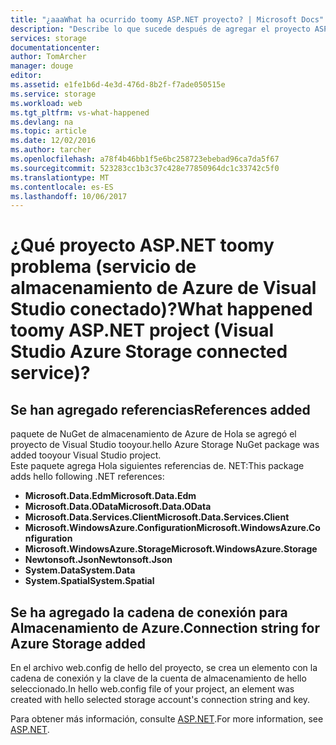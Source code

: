 ```yaml
---
title: "¿aaaWhat ha ocurrido toomy ASP.NET proyecto? | Microsoft Docs"
description: "Describe lo que sucede después de agregar el proyecto ASP.NET tooa de almacenamiento de Azure con Visual Studio servicios conectados"
services: storage
documentationcenter: 
author: TomArcher
manager: douge
editor: 
ms.assetid: e1fe1b6d-4e3d-476d-8b2f-f7ade050515e
ms.service: storage
ms.workload: web
ms.tgt_pltfrm: vs-what-happened
ms.devlang: na
ms.topic: article
ms.date: 12/02/2016
ms.author: tarcher
ms.openlocfilehash: a78f4b46bb1f5e6bc258723ebebad96ca7da5f67
ms.sourcegitcommit: 523283cc1b3c37c428e77850964dc1c33742c5f0
ms.translationtype: MT
ms.contentlocale: es-ES
ms.lasthandoff: 10/06/2017
---
```

# <a name="what-happened-toomy-aspnet-project-visual-studio-azure-storage-connected-service"></a><span data-ttu-id="ca9ea-104">¿Qué proyecto ASP.NET toomy problema (servicio de almacenamiento de Azure de Visual Studio conectado)?</span><span class="sxs-lookup"><span data-stu-id="ca9ea-104">What happened toomy ASP.NET project (Visual Studio Azure Storage connected service)?</span></span>
## <a name="references-added"></a><span data-ttu-id="ca9ea-105">Se han agregado referencias</span><span class="sxs-lookup"><span data-stu-id="ca9ea-105">References added</span></span>
<span data-ttu-id="ca9ea-106">paquete de NuGet de almacenamiento de Azure de Hola se agregó el proyecto de Visual Studio tooyour.</span><span class="sxs-lookup"><span data-stu-id="ca9ea-106">hello Azure Storage NuGet package was added tooyour Visual Studio project.</span></span>  
<span data-ttu-id="ca9ea-107">Este paquete agrega Hola siguientes referencias de. NET:</span><span class="sxs-lookup"><span data-stu-id="ca9ea-107">This package adds hello following .NET references:</span></span>

* <span data-ttu-id="ca9ea-108">**Microsoft.Data.Edm**</span><span class="sxs-lookup"><span data-stu-id="ca9ea-108">**Microsoft.Data.Edm**</span></span>
* <span data-ttu-id="ca9ea-109">**Microsoft.Data.OData**</span><span class="sxs-lookup"><span data-stu-id="ca9ea-109">**Microsoft.Data.OData**</span></span>
* <span data-ttu-id="ca9ea-110">**Microsoft.Data.Services.Client**</span><span class="sxs-lookup"><span data-stu-id="ca9ea-110">**Microsoft.Data.Services.Client**</span></span>
* <span data-ttu-id="ca9ea-111">**Microsoft.WindowsAzure.Configuration**</span><span class="sxs-lookup"><span data-stu-id="ca9ea-111">**Microsoft.WindowsAzure.Configuration**</span></span>
* <span data-ttu-id="ca9ea-112">**Microsoft.WindowsAzure.Storage**</span><span class="sxs-lookup"><span data-stu-id="ca9ea-112">**Microsoft.WindowsAzure.Storage**</span></span>
* <span data-ttu-id="ca9ea-113">**Newtonsoft.Json**</span><span class="sxs-lookup"><span data-stu-id="ca9ea-113">**Newtonsoft.Json**</span></span>
* <span data-ttu-id="ca9ea-114">**System.Data**</span><span class="sxs-lookup"><span data-stu-id="ca9ea-114">**System.Data**</span></span>
* <span data-ttu-id="ca9ea-115">**System.Spatial**</span><span class="sxs-lookup"><span data-stu-id="ca9ea-115">**System.Spatial**</span></span>

## <a name="connection-string-for-azure-storage-added"></a><span data-ttu-id="ca9ea-116">Se ha agregado la cadena de conexión para Almacenamiento de Azure.</span><span class="sxs-lookup"><span data-stu-id="ca9ea-116">Connection string for Azure Storage added</span></span>
<span data-ttu-id="ca9ea-117">En el archivo web.config de hello del proyecto, se crea un elemento con la cadena de conexión y la clave de la cuenta de almacenamiento de hello seleccionado.</span><span class="sxs-lookup"><span data-stu-id="ca9ea-117">In hello web.config file of your project, an element was created with hello selected storage account's connection string and key.</span></span>

<span data-ttu-id="ca9ea-118">Para obtener más información, consulte [ASP.NET](http://www.asp.net).</span><span class="sxs-lookup"><span data-stu-id="ca9ea-118">For more information, see [ASP.NET](http://www.asp.net).</span></span>

